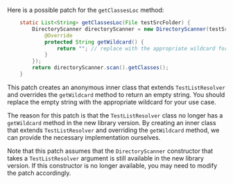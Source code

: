 Here is a possible patch for the `getClassesLoc` method:
```java
    static List<String> getClassesLoc(File testSrcFolder) {
        DirectoryScanner directoryScanner = new DirectoryScanner(testSrcFolder, new TestListResolver() {
            @Override
            protected String getWildcard() {
                return ""; // replace with the appropriate wildcard for your use case
            }
        });
        return directoryScanner.scan().getClasses();
    }
```
This patch creates an anonymous inner class that extends `TestListResolver` and overrides the `getWildcard` method to return an empty string. You should replace the empty string with the appropriate wildcard for your use case.

The reason for this patch is that the `TestListResolver` class no longer has a `getWildcard` method in the new library version. By creating an inner class that extends `TestListResolver` and overriding the `getWildcard` method, we can provide the necessary implementation ourselves.

Note that this patch assumes that the `DirectoryScanner` constructor that takes a `TestListResolver` argument is still available in the new library version. If this constructor is no longer available, you may need to modify the patch accordingly.